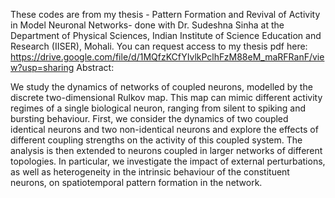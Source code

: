 These codes are from my thesis - Pattern Formation and Revival of Activity in Model Neuronal Networks- done with Dr. Sudeshna Sinha at the Department of Physical Sciences, Indian Institute of Science Education and Research (IISER), Mohali.
You can request access to my thesis pdf here: https://drive.google.com/file/d/1MQfzKCfYIvlkPclhFzM88eM_maRFRanF/view?usp=sharing
Abstract:


We study the dynamics of networks of coupled neurons, modelled by the discrete two-dimensional Rulkov map. This map can mimic different activity regimes of a single biological neuron, ranging from silent to spiking and bursting behaviour. First, we consider the dynamics of two coupled identical neurons and two non-identical neurons and explore the effects of different coupling strengths on the activity of this coupled system. The analysis is then extended to neurons coupled in larger networks of different topologies. In particular, we investigate the impact of external perturbations, as well as heterogeneity in the intrinsic behaviour of the constituent neurons, on spatiotemporal pattern formation in the network.
